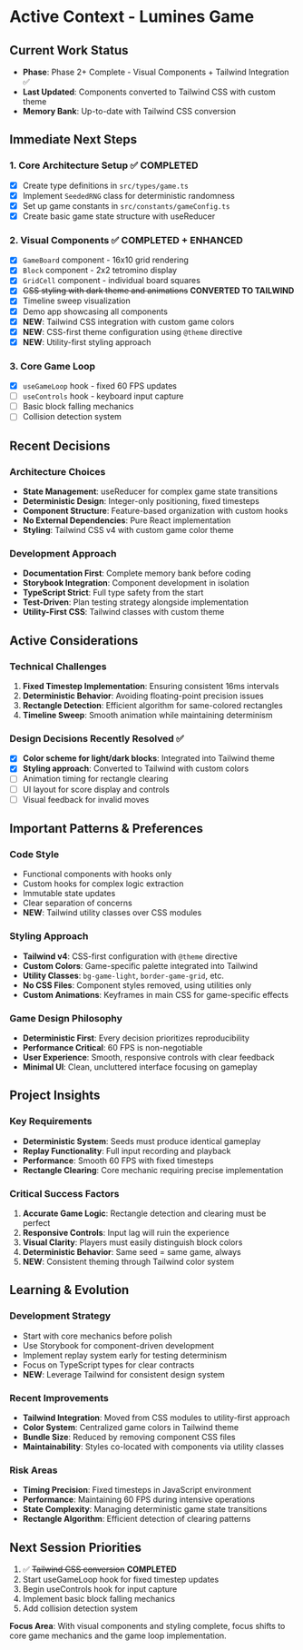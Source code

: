 # Active Context - Lumines Game

## Current Work Status

- **Phase**: Phase 2+ Complete - Visual Components + Tailwind Integration ✅
- **Last Updated**: Components converted to Tailwind CSS with custom theme
- **Memory Bank**: Up-to-date with Tailwind CSS conversion

## Immediate Next Steps

### 1. Core Architecture Setup ✅ COMPLETED

- [x] Create type definitions in `src/types/game.ts`
- [x] Implement `SeededRNG` class for deterministic randomness
- [x] Set up game constants in `src/constants/gameConfig.ts`
- [x] Create basic game state structure with useReducer

### 2. Visual Components ✅ COMPLETED + ENHANCED

- [x] `GameBoard` component - 16x10 grid rendering
- [x] `Block` component - 2x2 tetromino display
- [x] `GridCell` component - individual board squares
- [x] ~~CSS styling with dark theme and animations~~ **CONVERTED TO TAILWIND**
- [x] Timeline sweep visualization
- [x] Demo app showcasing all components
- [x] **NEW**: Tailwind CSS integration with custom game colors
- [x] **NEW**: CSS-first theme configuration using `@theme` directive
- [x] **NEW**: Utility-first styling approach

### 3. Core Game Loop

- [x] `useGameLoop` hook - fixed 60 FPS updates
- [ ] `useControls` hook - keyboard input capture
- [ ] Basic block falling mechanics
- [ ] Collision detection system

## Recent Decisions

### Architecture Choices

- **State Management**: useReducer for complex game state transitions
- **Deterministic Design**: Integer-only positioning, fixed timesteps
- **Component Structure**: Feature-based organization with custom hooks
- **No External Dependencies**: Pure React implementation
- **Styling**: Tailwind CSS v4 with custom game color theme

### Development Approach

- **Documentation First**: Complete memory bank before coding
- **Storybook Integration**: Component development in isolation
- **TypeScript Strict**: Full type safety from the start
- **Test-Driven**: Plan testing strategy alongside implementation
- **Utility-First CSS**: Tailwind classes with custom theme

## Active Considerations

### Technical Challenges

1. **Fixed Timestep Implementation**: Ensuring consistent 16ms intervals
2. **Deterministic Behavior**: Avoiding floating-point precision issues
3. **Rectangle Detection**: Efficient algorithm for same-colored rectangles
4. **Timeline Sweep**: Smooth animation while maintaining determinism

### Design Decisions Recently Resolved ✅

- [x] **Color scheme for light/dark blocks**: Integrated into Tailwind theme
- [x] **Styling approach**: Converted to Tailwind with custom colors
- [ ] Animation timing for rectangle clearing
- [ ] UI layout for score display and controls
- [ ] Visual feedback for invalid moves

## Important Patterns & Preferences

### Code Style

- Functional components with hooks only
- Custom hooks for complex logic extraction
- Immutable state updates
- Clear separation of concerns
- **NEW**: Tailwind utility classes over CSS modules

### Styling Approach

- **Tailwind v4**: CSS-first configuration with `@theme` directive
- **Custom Colors**: Game-specific palette integrated into Tailwind
- **Utility Classes**: `bg-game-light`, `border-game-grid`, etc.
- **No CSS Files**: Component styles removed, using utilities only
- **Custom Animations**: Keyframes in main CSS for game-specific effects

### Game Design Philosophy

- **Deterministic First**: Every decision prioritizes reproducibility
- **Performance Critical**: 60 FPS is non-negotiable
- **User Experience**: Smooth, responsive controls with clear feedback
- **Minimal UI**: Clean, uncluttered interface focusing on gameplay

## Project Insights

### Key Requirements

- **Deterministic System**: Seeds must produce identical gameplay
- **Replay Functionality**: Full input recording and playback
- **Performance**: Smooth 60 FPS with fixed timesteps
- **Rectangle Clearing**: Core mechanic requiring precise implementation

### Critical Success Factors

1. **Accurate Game Logic**: Rectangle detection and clearing must be perfect
2. **Responsive Controls**: Input lag will ruin the experience
3. **Visual Clarity**: Players must easily distinguish block colors
4. **Deterministic Behavior**: Same seed = same game, always
5. **NEW**: Consistent theming through Tailwind color system

## Learning & Evolution

### Development Strategy

- Start with core mechanics before polish
- Use Storybook for component-driven development
- Implement replay system early for testing determinism
- Focus on TypeScript types for clear contracts
- **NEW**: Leverage Tailwind for consistent design system

### Recent Improvements

- **Tailwind Integration**: Moved from CSS modules to utility-first approach
- **Color System**: Centralized game colors in Tailwind theme
- **Bundle Size**: Reduced by removing component CSS files
- **Maintainability**: Styles co-located with components via utility classes

### Risk Areas

- **Timing Precision**: Fixed timesteps in JavaScript environment
- **Performance**: Maintaining 60 FPS during intensive operations
- **State Complexity**: Managing deterministic game state transitions
- **Rectangle Algorithm**: Efficient detection of clearing patterns

## Next Session Priorities

1. ✅ ~~Tailwind CSS conversion~~ **COMPLETED**
2. Start useGameLoop hook for fixed timestep updates
3. Begin useControls hook for input capture
4. Implement basic block falling mechanics
5. Add collision detection system

**Focus Area**: With visual components and styling complete, focus shifts to core game mechanics and the game loop implementation.

